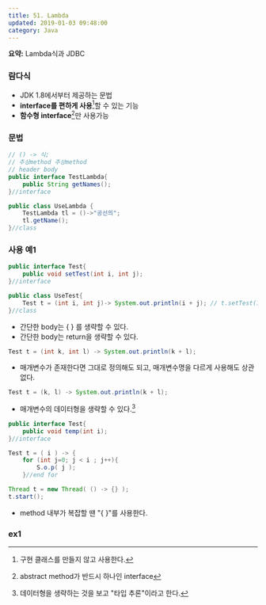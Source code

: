 ```yaml
---
title: 51. Lambda
updated: 2019-01-03 09:48:00
category: Java
---
```


**요약:** Lambda식과 JDBC

<div class="divider"></div>

### 람다식
- JDK 1.8에서부터 제공하는 문법 
- **interface를 편하게 사용**[^1]할 수 있는 기능
- **함수형 interface**[^2]만 사용가능

### 문법
```java
// () -> 식;
// 추상method 추상method
// header body
public interface TestLambda{
    public String getNames();
}//interface

public class UseLambda {
    TestLambda tl = ()->"공선의";
    tl.getName(); 
}//class
```

### 사용 예1
```java
public interface Test{
    public void setTest(int i, int j);
}//interface

public class UseTest{
    Test t = (int i, int j)-> System.out.println(i + j); // t.setTest(10, 20);
}//class
```
- 간단한 body는 { } 를 생략할 수 있다. 
- 간단한 body는 return을 생략할 수 있다. 

```java
Test t = (int k, int l) -> System.out.println(k + l);
```
- 매개변수가 존재한다면 그대로 정의해도 되고, 매개변수명을 다르게 사용해도 상관없다.

```java
Test t = (k, l) -> System.out.println(k + l);
```
- 매개변수의 데이터형을 생략할 수 있다.[^3]

```java
public interface Test{
    public void temp(int i);
}//interface

Test t = ( i ) -> {
    for (int j=0; j < i ; j++){
        S.o.p( j );
    }//end for

Thread t = new Thread( () -> {} );
t.start();
```
- method 내부가 복잡할 땐 "{ }"를 사용한다.

### ex1
[^1]: 구현 클래스를 만들지 않고 사용한다.
[^2]: abstract method가 반드시 하나인 interface
[^3]: 데이터형을 생략하는 것을 보고 "타입 추론"이라고 한다.